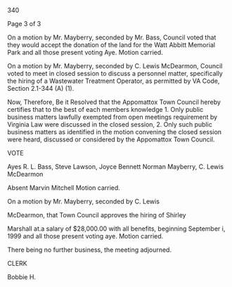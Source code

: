 340

Page 3 of 3

On a motion by Mr. Mayberry, seconded by Mr. Bass, Council
voted that they would accept the donation of the land for
the Watt Abbitt Memorial Park and all those present voting
Aye. Motion carried.

On a motion by Mr. Mayberry, seconded by C. Lewis
McDearmon, Council voted to meet in closed session to
discuss a personnel matter, specifically the hiring of a
Wastewater Treatment Operator, as permitted by VA Code,
Section 2.1-344 (A) (1).

Now, Therefore, Be it Resolved that the Appomattox Town
Council hereby certifies that to the best of each members
knowledge 1. Only public business matters lawfully exempted
from open meetings requirement by Virginia Law were
discussed in the closed session, 2. Only such public
business matters as identified in the motion convening the
closed session were heard, discussed or considered by the
Appomattox Town Council.

VOTE

Ayes R. L. Bass, Steve Lawson, Joyce Bennett
Norman Mayberry, C. Lewis McDearmon

Absent Marvin Mitchell
Motion carried.

On a motion by Mr. Mayberry, seconded by C. Lewis

McDearmon, that Town Council approves the hiring of Shirley

Marshall at.a salary of $28,000.00 with all benefits,
beginning September i, 1999 and all those present voting
aye. Motion carried.

There being no further business, the meeting adjourned.

CLERK

Bobbie H.

